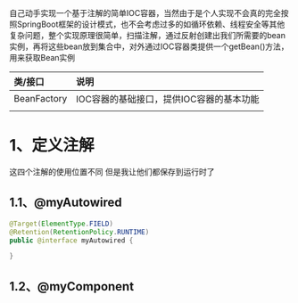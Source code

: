 
自己动手实现一个基于注解的简单IOC容器，当然由于是个人实现不会真的完全按照SpringBoot框架的设计模式，也不会考虑过多的如循环依赖、线程安全等其他复杂问题，整个实现原理很简单，扫描注解，通过反射创建出我们所需要的bean实例，再将这些bean放到集合中，对外通过IOC容器类提供一个getBean()方法，用来获取Bean实例


| 类/接口        | 说明                      |
| :---------- | :---------------------- |
| BeanFactory | IOC容器的基础接口，提供IOC容器的基本功能 |
|             |                         |

# 1、定义注解

这四个注解的使用位置不同 但是我让他们都保存到运行时了

## 1.1、@myAutowired

```java
@Target(ElementType.FIELD)
@Retention(RetentionPolicy.RUNTIME)
public @interface myAutowired {

}
```

## 1.2、@myComponent

